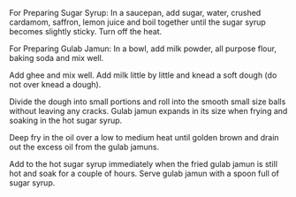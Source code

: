 For Preparing Sugar Syrup: In a saucepan, add sugar, water, crushed cardamom, saffron, lemon juice and boil together until the sugar syrup becomes slightly sticky. Turn off the heat.

For Preparing Gulab Jamun: In a bowl, add milk powder, all purpose flour, baking soda and mix well.

Add ghee and mix well. Add milk little by little and knead a soft dough (do not over knead a dough). 

Divide the dough into small portions and roll into the smooth small size balls without leaving any cracks. Gulab jamun expands in its size when frying and soaking in the hot sugar syrup.

Deep fry in the oil over a low to medium heat until golden brown and drain out the excess oil from the gulab jamuns. 

Add to the hot sugar syrup immediately when the fried gulab jamun is still hot and soak for a couple of hours. Serve gulab jamun with a spoon full of sugar syrup.